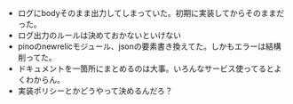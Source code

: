 - ログにbodyそのまま出力してしまっていた。初期に実装してからそのままだった。
- ログ出力のルールは決めておかないといけない
- pinoのnewrelicモジュール、jsonの要素書き換えてた。しかもエラーは結構削ってた。
- ドキュメントを一箇所にまとめるのは大事。いろんなサービス使ってるとよくわからん。
- 実装ポリシーとかどうやって決めるんだろ？
